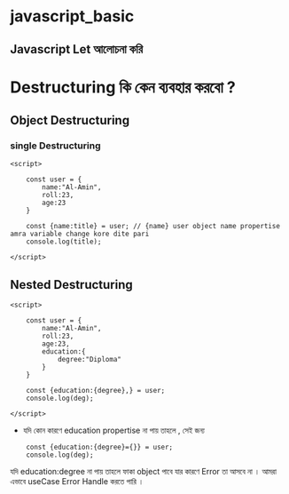 # javascript_basic
## Javascript Let আলোচনা করি 
# Destructuring কি কেন ব্যবহার করবো ?
## Object Destructuring
### single Destructuring
```
<script>

    const user = {
        name:"Al-Amin",
        roll:23,
        age:23
    }
    
    const {name:title} = user; // {name} user object name propertise amra variable change kore dite pari
    console.log(title); 

</script>

```

## Nested Destructuring

```
<script>

    const user = {
        name:"Al-Amin",
        roll:23,
        age:23,
        education:{
            degree:"Diploma"
        }
    }
    
    const {education:{degree},} = user; 
    console.log(deg); 

</script>

```
* যদি কোন কারণে education propertise না পায় তাহলে , সেই জন্য 
```
    const {education:{degree}={}} = user; 
    console.log(deg); 
 ```
 যদি education:degree না পায় তাহলে ফাকা object পাবে যার কারণে Error তা আসবে না । আমরা এভাবে useCase Error Handle করতে পারি ।
